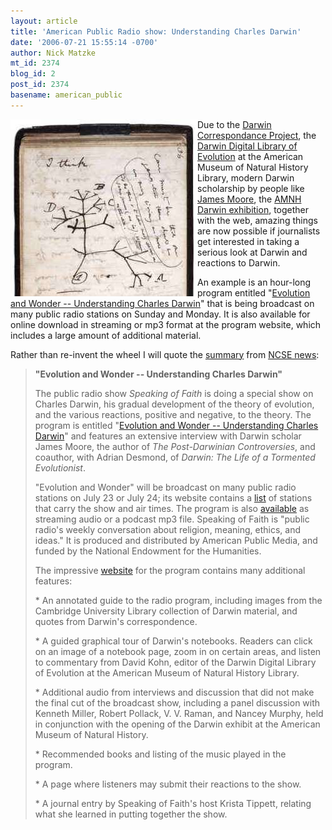 ```yaml
---
layout: article
title: 'American Public Radio show: Understanding Charles Darwin'
date: '2006-07-21 15:55:14 -0700'
author: Nick Matzke
mt_id: 2374
blog_id: 2
post_id: 2374
basename: american_public
---
```

<img src="/uploads/2006/Darwin_1836q_Tree_of_life_thumb2.jpg" alt="Darwin writes -I think- above his first notebook sketch of an evolutionary tree" width="299" height="283" style="float:left;" />Due to the [Darwin Correspondance Project](http://www.lib.cam.ac.uk/Departments/Darwin/), the [Darwin Digital Library of Evolution](http://darwinlibrary.amnh.org/) at the American Museum of Natural History Library, modern Darwin scholarship by people like [James Moore](http://www.google.com/search?hl=en&amp;lr=&amp;q=james+moore+darwin&amp;btnG=Search), the [AMNH Darwin exhibition](http://www.amnh.org/exhibitions/darwin/), together with the web, amazing things are now possible if journalists get interested in taking a serious look at Darwin and reactions to Darwin.  

An example is an hour-long program entitled "[Evolution and Wonder -- Understanding Charles Darwin](http://speakingoffaith.publicradio.org/programs/darwin/index.shtml)" that is being broadcast on many public radio stations on Sunday and Monday.  It is also available for online download in streaming or mp3 format at the program website, which includes a large amount of additional material.

Rather than re-invent the wheel I will quote the [summary](http://www.ncseweb.org/resources/news/2006/US/999_evolution_and_wonder__under_7_21_2006.asp) from [NCSE news](http://www.ncseweb.org/):

> **"Evolution and Wonder -- Understanding Charles Darwin"**
> 
> The public radio show _Speaking of Faith_ is doing a special show on Charles Darwin, his gradual development of the theory of evolution, and the various reactions, positive and negative, to the theory. The program is entitled "[Evolution and Wonder -- Understanding Charles Darwin](http://speakingoffaith.publicradio.org/programs/darwin/index.shtml)" and features an extensive interview with Darwin scholar James Moore, the author of _The Post-Darwinian Controversies_, and coauthor, with Adrian Desmond, of _Darwin: The Life of a Tormented Evolutionist_.
> 
> "Evolution and Wonder" will be broadcast on many public radio stations on July 23 or July 24; its website contains a [list](http://speakingoffaith.publicradio.org/stations/index.shtml) of stations that carry the show and air times. The program is also [available](http://speakingoffaith.publicradio.org/programs/darwin/index.shtml) as streaming audio or a podcast mp3 file. Speaking of Faith is "public radio's weekly conversation about religion, meaning, ethics, and ideas." It is produced and distributed by American Public Media, and funded by the National Endowment for the Humanities.
> 
> The impressive [website](http://speakingoffaith.publicradio.org/programs/darwin/index.shtml) for the program contains many additional features:
> 
> \* An annotated guide to the radio program, including images from the Cambridge University Library collection of Darwin material, and quotes from Darwin's correspondence.
> 
> \* A guided graphical tour of Darwin's notebooks. Readers can click on an image of a notebook page, zoom in on certain areas, and listen to commentary from David Kohn, editor of the Darwin Digital Library of Evolution at the American Museum of Natural History Library.
> 
> \* Additional audio from interviews and discussion that did not make the final cut of the broadcast show, including a panel discussion with Kenneth Miller, Robert Pollack, V. V. Raman, and Nancey Murphy, held in conjunction with the opening of the Darwin exhibit at the American Museum of Natural History.
> 
> \* Recommended books and listing of the music played in the program.
> 
> \* A page where listeners may submit their reactions to the show.
> 
> \* A journal entry by Speaking of Faith's host Krista Tippett, relating what she learned in putting together the show.

